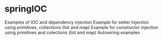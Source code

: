 # springIOC
Examples of IOC and dependency injection
Example for setter Injection using primitives, collections (list and map)
Example for constructor injection using primitives and  colections (list and map)
Autowiring examples
